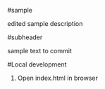 #sample


edited sample description 


#subheader

sample text to commit

#Local development

1. Open index.html in browser
